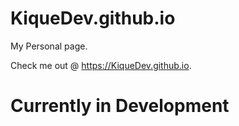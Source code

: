 KiqueDev.github.io
==================

My Personal page.  
 
Check me out @ https://KiqueDev.github.io.  

<h1>Currently in Development</h1>  
